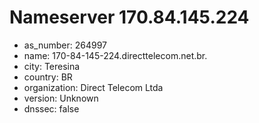 # Nameserver 170.84.145.224

* as_number: 264997
* name: 170-84-145-224.directtelecom.net.br.
* city: Teresina
* country: BR
* organization: Direct Telecom Ltda
* version: Unknown
* dnssec: false
